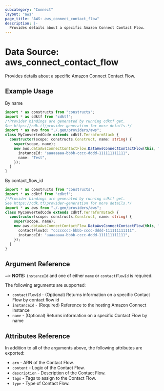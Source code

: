 ```yaml
---
subcategory: "Connect"
layout: "aws"
page_title: "AWS: aws_connect_contact_flow"
description: |-
  Provides details about a specific Amazon Connect Contact Flow.
---
```


# Data Source: aws_connect_contact_flow

Provides details about a specific Amazon Connect Contact Flow.

## Example Usage

By name

```typescript
import * as constructs from "constructs";
import * as cdktf from "cdktf";
/*Provider bindings are generated by running cdktf get.
See https://cdk.tf/provider-generation for more details.*/
import * as aws from "./.gen/providers/aws";
class MyConvertedCode extends cdktf.TerraformStack {
  constructor(scope: constructs.Construct, name: string) {
    super(scope, name);
    new aws.dataAwsConnectContactFlow.DataAwsConnectContactFlow(this, "test", {
      instanceId: "aaaaaaaa-bbbb-cccc-dddd-111111111111",
      name: "Test",
    });
  }
}

```

By contact_flow_id

```typescript
import * as constructs from "constructs";
import * as cdktf from "cdktf";
/*Provider bindings are generated by running cdktf get.
See https://cdk.tf/provider-generation for more details.*/
import * as aws from "./.gen/providers/aws";
class MyConvertedCode extends cdktf.TerraformStack {
  constructor(scope: constructs.Construct, name: string) {
    super(scope, name);
    new aws.dataAwsConnectContactFlow.DataAwsConnectContactFlow(this, "test", {
      contactFlowId: "cccccccc-bbbb-cccc-dddd-111111111111",
      instanceId: "aaaaaaaa-bbbb-cccc-dddd-111111111111",
    });
  }
}

```

## Argument Reference

~> **NOTE:** `instanceId` and one of either `name` or `contactFlowId` is required.

The following arguments are supported:

* `contactFlowId` - (Optional) Returns information on a specific Contact Flow by contact flow id
* `instanceId` - (Required) Reference to the hosting Amazon Connect Instance
* `name` - (Optional) Returns information on a specific Contact Flow by name

## Attributes Reference

In addition to all of the arguments above, the following attributes are exported:

* `arn` - ARN of the Contact Flow.
* `content` - Logic of the Contact Flow.
* `description` - Description of the Contact Flow.
* `tags` - Tags to assign to the Contact Flow.
* `type` - Type of Contact Flow.

<!-- cache-key: cdktf-0.17.0-pre.15 input-e34d84ec9c2dbe16f41311a97a7fa9feb43305cced068894faf848f4e6d58fbf -->
